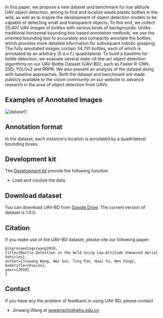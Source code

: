 
In this paper, we propose a new dataset and benchmark for low altitude UAV object detection, aiming to find and localize waste plastic bottles in the wild, as well as to inspire the development of object detection models to be capable of detecting small and transparent objects. To this end, we collect 25,407 UAV images of bottles with various kinds of backgrounds. Unlike traditional horizontal bounding box based annotation methods, we use the oriented bounding box to accurately and compactly annotate the bottles, which provides more detailed information for subsequent robotic grasping. The fully annotated images contain 34,791 bottles, each of which is annotated by an arbitrary (5 d.o.f.) quadrilateral. To build a baseline for bottle detection, we evaluate several state-of-the-art object detection algorithms on our UAV-Bottle Dataset (UAV-BD), such as Faster R-CNN, SSD, YOLOv2 and RRPN. We also present an analysis of the dataset along with baseline approaches. Both the dataset and benchmark are made publicly available to the vision community on our website to advance research in the area of object detection from UAVs.

## Examples of Annotated Images
![dataset1](http://p2ztp403s.bkt.clouddn.com//18-5-28/20720328.jpg)

## Annotation format
In the dataset, each instance's location is annotated by a quadrilateral bounding boxes.

## Development kit

The [Development kit](https://github.com/jwwangchn/UAV-BD.git) provide the following function
- Load and visulize the data.

## Download dataset
You can download UAV-BD from [Google Drive](https://drive.google.com/open?id=1uZNHdKUFlNXVnDSsJNldOw0R5JbXwPLS). The current version of dataset is 1.0.0.

## Citation
If you make use of the UAV-BD dataset, please cite our following paper:

```
@inproceedings{wang2018,
title={Bottle Detection in the Wild Using Low-Altitude Unmanned Aerial Vehicles},
author={Jinwang Wang, Wei Guo, Ting Pan, Huai Yu, Wen Yang},
booktitle={Fusion},
year={2018}
}
```

## Contact
If you have any the problem of feedback in using UAV-BD, please contact
- Jinwang Wang at jwwangchn@whu.edu.cn